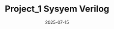 ---
title: "Project_1 Sysyem Verilog" 
date: "2025-07-15"
thumbnail: "../../../assets/img/SystemVerilog/image.png"
---
